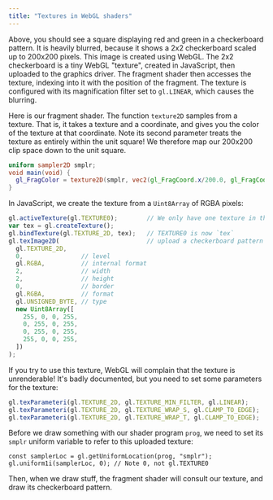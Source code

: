 ```yaml
---
title: "Textures in WebGL shaders"
---
```


<div><canvas width="200" height="200" style="height: 200px; width: 200px;" id="fragmentCanvas"></canvas></div>

<script>
  const canvas = document.getElementById('fragmentCanvas');
  const gl = canvas.getContext('webgl');
  gl.viewport(0,0,canvas.width,canvas.height);
  const vertexBuf = gl.createBuffer();
  gl.bindBuffer(gl.ARRAY_BUFFER, vertexBuf);
  gl.bufferData(gl.ARRAY_BUFFER, new Float32Array([
    -1,1,  -1,-1,  1,-1,
    -1,1,   1,-1,  1, 1,
  ]), gl.STATIC_DRAW);
  gl.clearColor(0,0,0,1);
  gl.activeTexture(gl.TEXTURE0);
  var tex = gl.createTexture();
  gl.bindTexture(gl.TEXTURE_2D, tex);
  gl.texImage2D(
    gl.TEXTURE_2D,
    0,                // level
    gl.RGBA,          // internal format
    2,                // width
    2,                // height
    0,                // border
    gl.RGBA,          // format
    gl.UNSIGNED_BYTE, // type
    new Uint8Array([
      255, 0, 0, 255,
      0, 255, 0, 255,
      0, 255, 0, 255,
      255, 0, 0, 255,
    ])
  );
  gl.texParameteri(gl.TEXTURE_2D, gl.TEXTURE_MIN_FILTER, gl.LINEAR);
  gl.texParameteri(gl.TEXTURE_2D, gl.TEXTURE_WRAP_S, gl.CLAMP_TO_EDGE);
  gl.texParameteri(gl.TEXTURE_2D, gl.TEXTURE_WRAP_T, gl.CLAMP_TO_EDGE);
  const vertShader = gl.createShader(gl.VERTEX_SHADER);
  gl.shaderSource(vertShader, 'attribute vec2 c;void main(void){gl_Position=vec4(c, 0.0, 1.0);}');
  gl.compileShader(vertShader);
  const fragShader = gl.createShader(gl.FRAGMENT_SHADER);
  gl.shaderSource(fragShader,
    'uniform sampler2D smplr;\n'+
    'void main(void) {\n'+
    '  gl_FragColor = texture2D(smplr, vec2(gl_FragCoord.x/200.0, gl_FragCoord.y/200.0));\n'+
    '}');
  gl.compileShader(fragShader);
  if (!gl.getShaderParameter(fragShader, gl.COMPILE_STATUS)) {
    console.error(gl.getShaderInfoLog(fragShader));
  }
  const prog = gl.createProgram();
  gl.attachShader(prog, vertShader);
  gl.attachShader(prog, fragShader);
  gl.linkProgram(prog);
  gl.useProgram(prog);
  const coord = gl.getAttribLocation(prog, "c");
  gl.vertexAttribPointer(coord, 2, gl.FLOAT, false, 0, 0);
  gl.enableVertexAttribArray(coord);
  const samplerLoc = gl.getUniformLocation(prog, "smplr");
  gl.uniform1i(samplerLoc, 0);
  gl.clear(gl.COLOR_BUFFER_BIT);
  gl.drawArrays(gl.TRIANGLES, 0, 6);
</script>

Above, you should see a square displaying red and green in a checkerboard pattern.
It is heavily blurred, because it shows a 2x2 checkerboard scaled up to 200x200 pixels.
This image is created using WebGL.
The 2x2 checkerboard is a tiny WebGL "texture",
created in JavaScript, then uploaded to the graphics driver.
The fragment shader then accesses the texture,
indexing into it with the position of the fragment.
The texture is configured with its magnification filter set to `gl.LINEAR`,
which causes the blurring.

Here is our fragment shader.
The function `texture2D` samples from a texture.
That is, it takes a texture and a coordinate,
and gives you the color of the texture at that coordinate.
Note its second parameter treats the texture as entirely within the unit square!
We therefore map our 200x200 clip space down to the unit square.

```glsl
uniform sampler2D smplr;
void main(void) {
  gl_FragColor = texture2D(smplr, vec2(gl_FragCoord.x/200.0, gl_FragCoord.y/200.0));
}
```

In JavaScript, we create the texture from a `Uint8Array` of RGBA pixels:

```js
gl.activeTexture(gl.TEXTURE0);        // We only have one texture in this program
var tex = gl.createTexture();         
gl.bindTexture(gl.TEXTURE_2D, tex);   // TEXTURE0 is now `tex`
gl.texImage2D(                        // upload a checkerboard pattern to `tex`
  gl.TEXTURE_2D,
  0,                // level
  gl.RGBA,          // internal format
  2,                // width
  2,                // height
  0,                // border
  gl.RGBA,          // format
  gl.UNSIGNED_BYTE, // type
  new Uint8Array([
    255, 0, 0, 255,
    0, 255, 0, 255,
    0, 255, 0, 255,
    255, 0, 0, 255,
  ])
);
```

If you try to use this texture, WebGL will complain that the texture is unrenderable!
It's badly documented, but you need to set some parameters for the texture:

```js
gl.texParameteri(gl.TEXTURE_2D, gl.TEXTURE_MIN_FILTER, gl.LINEAR);
gl.texParameteri(gl.TEXTURE_2D, gl.TEXTURE_WRAP_S, gl.CLAMP_TO_EDGE);
gl.texParameteri(gl.TEXTURE_2D, gl.TEXTURE_WRAP_T, gl.CLAMP_TO_EDGE);
```

Before we draw something with our shader program `prog`,
we need to set its `smplr` uniform variable to refer to this uploaded texture:

```
const samplerLoc = gl.getUniformLocation(prog, "smplr");
gl.uniform1i(samplerLoc, 0); // Note 0, not gl.TEXTURE0
```

Then, when we draw stuff,
the fragment shader will consult our texture,
and draw its checkerboard pattern.
